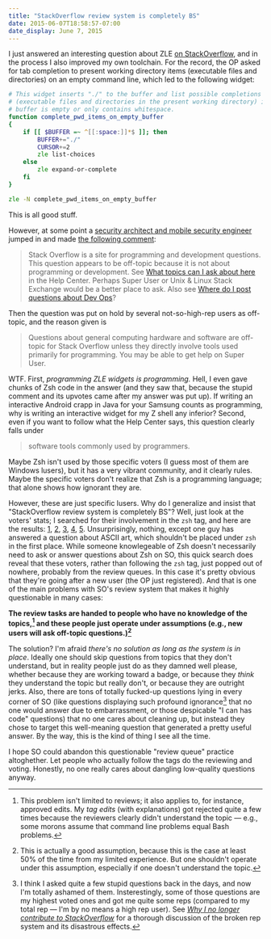 ```yaml
---
title: "StackOverflow review system is completely BS"
date: 2015-06-07T18:58:57-07:00
date_display: June 7, 2015
---
```


I just answered an interesting question about ZLE [on StackOverflow](http://stackoverflow.com/q/30699242/1944784), and in the process I also improved my own toolchain. For the record, the OP asked for tab completion to present working directory items (executable files and directories) on an empty command line, which led to the following widget:

```zsh
# This widget inserts "./" to the buffer and list possible completions
# (executable files and directories in the present working directory) if the
# buffer is empty or only contains whitespace.
function complete_pwd_items_on_empty_buffer
{
    if [[ $BUFFER =~ ^[[:space:]]*$ ]]; then
        BUFFER+="./"
        CURSOR+=2
        zle list-choices
    else
        zle expand-or-complete
    fi
}

zle -N complete_pwd_items_on_empty_buffer
```

This is all good stuff.

However, at some point a [security architect and mobile security engineer](https://stackoverflow.com/users/608639/jww) jumped in and made [the following comment](https://stackoverflow.com/questions/30699242/first-tab-completion-enhancement#comment49457640_30699242):

> Stack Overflow is a site for programming and development questions. This question appears to be off-topic because it is not about programming or development. See [What topics can I ask about here](https://stackoverflow.com/help/on-topic) in the Help Center. Perhaps Super User or Unix & Linux Stack Exchange would be a better place to ask. Also see [Where do I post questions about Dev Ops](http://meta.stackexchange.com/q/134306)?

Then the question was put on hold by several not-so-high-rep users as off-topic, and the reason given is

> Questions about general computing hardware and software are off-topic for Stack Overflow unless they directly involve tools used primarily for programming. You may be able to get help on Super User.

WTF. First, *programming ZLE widgets is programming.* Hell, I even gave chunks of Zsh code in the answer (and they saw that, because the stupid comment and its upvotes came after my answer was put up). If writing an interactive Android crapp in Java for your Samsung counts as programming, why is writing an interactive widget for my Z shell any inferior? Second, even if you want to follow what the Help Center says, this question clearly falls under

> software tools commonly used by programmers.

Maybe Zsh isn't used by those specific voters (I guess most of them are Windows lusers), but it has a very vibrant community, and it clearly rules. Maybe the specific voters don't realize that Zsh is a programming language; that alone shows how ignorant they are.

However, these are just specific lusers. Why do I generalize and insist that "StackOverflow review system is completely BS"? Well, just look at the voters' stats; I searched for their involvement in the `zsh` tag, and here are the results: [1](https://stackoverflow.com/search?q=user:2422776+[zsh]), [2](https://stackoverflow.com/search?q=user:683218+[zsh]), [3](https://stackoverflow.com/search?q=user:608639+[zsh]), [4](https://stackoverflow.com/search?q=user:3836229+[zsh]), [5](https://stackoverflow.com/search?q=user:2772643+[zsh]). Unsurprisingly, nothing, except one guy has answered a question about ASCII art, which shouldn't be placed under `zsh` in the first place. While someone knowlegeable of Zsh doesn't necessarily need to ask or answer questions about Zsh on SO, this quick search does reveal that these voters, rather than following the `zsh` tag, just popped out of nowhere, probably from the review queues. In this case it's pretty obvious that they're going after a new user (the OP just registered). And that is one of the main problems with SO's review system that makes it highly questionable in many cases:

**The review tasks are handed to people who have no knowledge of the topics,[^approved-edit] and these people just operate under assumptions (e.g., new users will ask off-topic questions.)[^new]**

[^approved-edit]: This problem isn't limited to reviews; it also applies to, for instance, approved edits. My *tag edits* (with explanations) got rejected quite a few times because the reviewers clearly didn't understand the topic — e.g., some morons assume that command line problems equal Bash problems.

[^new]: This is actually a good assumption, because this is the case at least 50% of the time from my limited experience. But one shouldn't operate under this assumption, especially if one doesn't understand the topic.

The solution? I'm afraid *there's no solution as long as the system is in place*. Ideally one should skip questions from topics that they don't understand, but in reality people just do as they damned well please, whether because they are working toward a badge, or because they *think* they understand the topic but really don't, or because they are outright jerks. Also, there are tons of totally fucked-up questions lying in every corner of SO (like questions displaying such profound ignorance[^bad] that no one would answer due to embarrassment, or those despicable "I can has code" questions) that no one cares about cleaning up, but instead they chose to target this well-meaning question that generated a pretty useful answer. By the way, this is the kind of thing I see all the time.

[^bad]: I think I asked quite a few stupid questions back in the days, and now I'm totally ashamed of them. Insterestingly, some of those questions are my highest voted ones and got me quite some reps (compared to my total rep — I'm by no means a high rep user). See [*Why I no longer contribute to StackOverflow*](http://michael.richter.name/blogs/why-i-no-longer-contribute-to-stackoverflow) for a thorough discussion of the broken rep system and its disastrous effects.

I hope SO could abandon this questionable "review queue" practice altoghether. Let people who actually follow the tags do the reviewing and voting. Honestly, no one really cares about dangling low-quality questions anyway.
